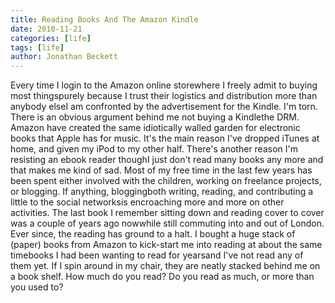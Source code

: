 ```yaml
---
title: Reading Books And The Amazon Kindle
date: 2010-11-21
categories: [life]
tags: [life]
author: Jonathan Beckett
---
```


Every time I login to the Amazon online storewhere I freely admit to buying most thingspurely because I trust their logistics and distribution more than anybody elseI am confronted by the advertisement for the Kindle. I'm torn. There is an obvious argument behind me not buying a Kindlethe DRM. Amazon have created the same idiotically walled garden for electronic books that Apple has for music. It's the main reason I've dropped iTunes at home, and given my iPod to my other half. There's another reason I'm resisting an ebook reader thoughI just don't read many books any more and that makes me kind of sad. Most of my free time in the last few years has been spent either involved with the children, working on freelance projects, or blogging. If anything, bloggingboth writing, reading, and contributing a little to the social networksis encroaching more and more on other activities. The last book I remember sitting down and reading cover to cover was a couple of years ago nowwhile still commuting into and out of London. Ever since, the reading has ground to a halt. I bought a huge stack of (paper) books from Amazon to kick-start me into reading at about the same timebooks I had been wanting to read for yearsand I've not read any of them yet. If I spin around in my chair, they are neatly stacked behind me on a book shelf. How much do you read? Do you read as much, or more than you used to?